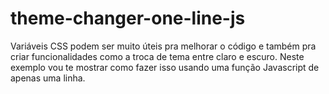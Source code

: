 # theme-changer-one-line-js

Variáveis CSS podem ser muito úteis pra melhorar o código e também pra criar funcionalidades como a troca de tema entre claro e escuro. Neste exemplo vou te mostrar como fazer isso usando uma função Javascript de apenas uma linha.
